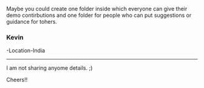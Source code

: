 Maybe you could create one folder inside which everyone can give their demo contirbutions and one folder for people who can put suggestions or guidance for tohers.

### Kevin
-Location-India
***

I am not sharing anyome details. ;)

Cheers!!

